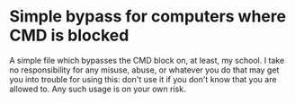 # Simple bypass for computers where CMD is blocked
A simple file which bypasses the CMD block on, at least, my school. I 
take no responsibility for any misuse, abuse, or whatever you do that 
may get you into trouble for using this: don't use it if you don't know 
that you are allowed to. Any such usage is on your own risk.
